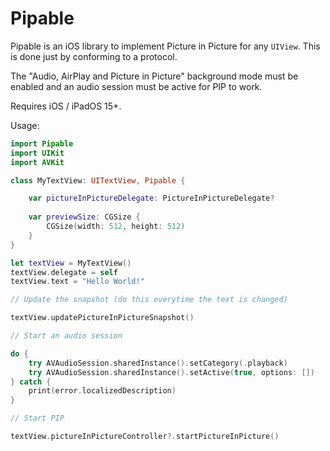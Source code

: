 # Pipable

Pipable is an iOS library to implement Picture in Picture for any `UIView`. This is done just by conforming to a protocol.

The "Audio, AirPlay and Picture in Picture" background mode must be enabled and an audio session must be active for PIP to work.

Requires iOS / iPadOS 15+.

Usage:

```swift
import Pipable
import UIKit
import AVKit

class MyTextView: UITextView, Pipable {

    var pictureInPictureDelegate: PictureInPictureDelegate?
    
    var previewSize: CGSize {
        CGSize(width: 512, height: 512)
    }
}

let textView = MyTextView()
textView.delegate = self
textView.text = "Hello World!"

// Update the snapshot (do this everytime the text is changed)

textView.updatePictureInPictureSnapshot()

// Start an audio session

do {
    try AVAudioSession.sharedInstance().setCategory(.playback)
    try AVAudioSession.sharedInstance().setActive(true, options: [])
} catch {
    print(error.localizedDescription)
}

// Start PIP

textView.pictureInPictureController?.startPictureInPicture()
```
